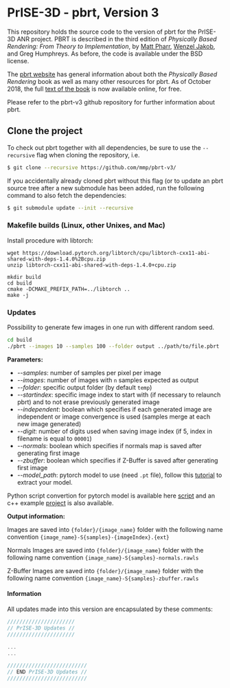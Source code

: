 PrISE-3D - pbrt, Version 3
==========================

This repository holds the source code to the version of pbrt for the PrISE-3D ANR project. 
PBRT is described in the third edition of *Physically Based Rendering: From
Theory to Implementation*, by [Matt Pharr](http://pharr.org/matt), [Wenzel
Jakob](http://www.mitsuba-renderer.org/~wenzel/), and Greg Humphreys.  As
before, the code is available under the BSD license.

The [pbrt website](http://pbrt.org) has general information about both the
*Physically Based Rendering* book as well as many other resources for pbrt.
As of October 2018, the full [text of the book](http://www.pbr-book.org) is
now available online, for free.

Please refer to the pbrt-v3 github repository for further information about pbrt.

Clone the project
-----------------

To check out pbrt together with all dependencies, be sure to use the
`--recursive` flag when cloning the repository, i.e.
```bash
$ git clone --recursive https://github.com/mmp/pbrt-v3/
```
If you accidentally already cloned pbrt without this flag (or to update an
pbrt source tree after a new submodule has been added, run the following
command to also fetch the dependencies:
```bash
$ git submodule update --init --recursive
```

### Makefile builds (Linux, other Unixes, and Mac) ###

Install procedure with libtorch:
```
wget https://download.pytorch.org/libtorch/cpu/libtorch-cxx11-abi-shared-with-deps-1.4.0%2Bcpu.zip
unzip libtorch-cxx11-abi-shared-with-deps-1.4.0+cpu.zip

mkdir build
cd build
cmake -DCMAKE_PREFIX_PATH=../libtorch ..
make -j
```

### Updates

Possibility to generate few images in one run with different random seed. 

```sh
cd build
./pbrt --images 10 --samples 100 --folder output ../path/to/file.pbrt
```

**Parameters:**
- *--samples*: number of samples per pixel per image
- *--images*: number of images with `n` samples expected as output
- *--folder*: specific output folder (by default `temp`)
- *--startindex*: specific image index to start with (if necessary to relaunch pbrt) and to not erase previously generated image
- *--independent*: boolean which specifies if each generated image are independent or image convergence is used (samples merge at each new image generated)
- *--digit*: number of digits used when saving image index (if 5, index in filename is equal to `00001`)
- *--normals*: boolean which specifies if normals map is saved after generating first image
- *--zbuffer*: boolean which specifies if Z-Buffer is saved after generating first image
- *--model_path*: pytorch model to use (need `.pt` file), follow this [tutorial](https://pytorch.org/tutorials/advanced/cpp_export.html) to extract your model.

Python script convertion for pytorch model is available here [script](https://github.com/prise-3d/DL-AAN/blob/master/autoencoder_convert.py) and an c++ example [project](https://github.com/prise-3d/DL-AAN/tree/master/cppexample) is also available.

**Output information:**

Images are saved into `{folder}/{image_name}` folder with the following name convention `{image_name}-S{samples}-{imageIndex}.{ext}`

Normals Images are saved into `{folder}/{image_name}` folder with the following name convention `{image_name}-S{samples}-normals.rawls`

Z-Buffer Images are saved into `{folder}/{image_name}` folder with the following name convention `{image_name}-S{samples}-zbuffer.rawls`

#### Information

All updates made into this version are encapsulated by these comments:
```cpp
//////////////////////
// PrISE-3D Updates //
//////////////////////

...
...

//////////////////////////
// END PrISE-3D Updates //
//////////////////////////
```